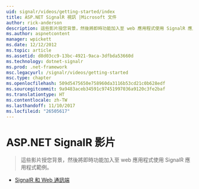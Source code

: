 ```yaml
---
uid: signalr/videos/getting-started/index
title: ASP.NET SignalR 視訊 |Microsoft 文件
author: rick-anderson
description: 這些影片授您背景，然後將即時功能加入至 web 應用程式使用 SignalR 應用程式範例。
ms.author: aspnetcontent
manager: wpickett
ms.date: 12/12/2012
ms.topic: article
ms.assetid: d8d03cc9-13bc-4921-9aca-3dfbda53660d
ms.technology: dotnet-signalr
ms.prod: .net-framework
msc.legacyurl: /signalr/videos/getting-started
msc.type: chapter
ms.openlocfilehash: 509d5475650e758960da3116b53cd21c0b628edf
ms.sourcegitcommit: 9a9483aceb34591c97451997036a9120c3fe2baf
ms.translationtype: HT
ms.contentlocale: zh-TW
ms.lasthandoff: 11/10/2017
ms.locfileid: "26505617"
---
```

<a name="aspnet-signalr-videos"></a>ASP.NET SignalR 影片
====================
> 這些影片授您背景，然後將即時功能加入至 web 應用程式使用 SignalR 應用程式範例。


- [SignalR 和 Web 通訊端](signalr-and-web-sockets.md)
